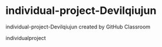 # individual-project-Devilqiujun
individual-project-Devilqiujun created by GitHub Classroom

individualproject
